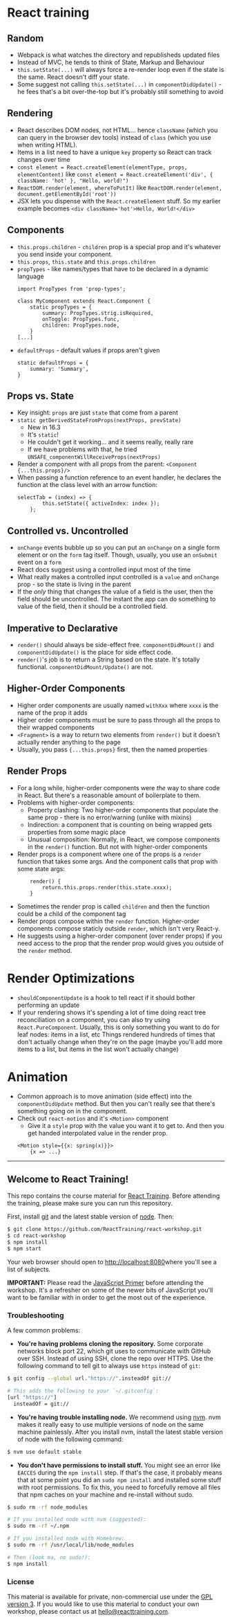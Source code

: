 React training
==============

Random
------

- Webpack is what watches the directory and republisheds updated files
- Instead of MVC, he tends to think of State, Markup and Behaviour
- `this.setState(...)` will always force a re-render loop even if the state is the same. React doesn't diff your state.
- Some suggest not calling `this.setState(...)` in `componentDidUpdate()` - he fees that's a bit over-the-top but it's probably still something to avoid 


Rendering
---------

- React describes DOM nodes, not HTML... hence `className` (which you can query in the browser dev tools) instead of `class` (which you use when writing HTML).
- Items in a list need to have a unique `key` property so React can track changes over time
- `const element = React.createElement(elementType, props, elementContent)` like `const element = React.createElement('div', { className: 'hot' }, "Hello, world!")`
- `ReactDOM.render(element, whereToPutIt)` like `ReactDOM.render(element, document.getElementById('root'))`
- JSX lets you dispense with the `React.createElement` stuff. So my earlier example becomes `<div className='hot'>Hello, World!</div>`


Components
----------

- `this.props.children` - `children` prop is a special prop and it's whatever you send inside your component.
- `this.props`, `this.state` and `this.props.children`
- `propTypes` - like names/types that have to be declared in a dynamic language
    ```
    import PropTypes from 'prop-types';
    
    class MyComponent extends React.Component {
        static propTypes = {
            summary: PropTypes.strig.isRequired,
            onToggle: PropTypes.func,
            children: PropTypes.node,
        }
    [...]
    ```
- `defaultProps` - default values if props aren't given
    ```
    static defaultProps = {
        summary: 'Summary',
    }
    ```


Props vs. State
---------------

- Key insight: `props` are just `state` that come from a parent
- `static getDerivedStateFromProps(nextProps, prevState)`
    - New in 16.3 
    - It's `static`!
    - He couldn't get it working... and it seems really, really rare
    - If we have problems with that, he tried `UNSAFE_componentWillReceiveProps(nextProps)`
- Render a component with all props from the parent: `<Component {...this.props}/>`
- When passing a function reference to an event handler, he declares the function at the class level with an arrow function:
    ```
    selectTab = (index) => {
            this.setState({ activeIndex: index });
        };
    ```


Controlled vs. Uncontrolled
---------------------------

- `onChange` events bubble up so you can put an `onChange` on a single form element or on the `form` tag itself. Though, usually, you use an `onSubmit` event on a `form`
- React docs suggest using a controlled input most of the time
- What really makes a controlled input controlled is a `value` and `onChange` prop - so the state is living in the parent 
- If the _only_ thing that changes the value of a field is the user, then the field should be uncontrolled. The instant the app can do something to value of the field, then it should be a controlled field.


Imperative to Declarative
-------------------------

- `render()` should always be side-effect free. `componentDidMount()` and `componentDidUpdate()` is the place for side effect code.
- `render()`'s job is to return a String based on the state. It's totally functional. `componentDidMount/Update()` are not.


Higher-Order Components
-----------------------

- Higher order components are usually named `withXxx` where `xxxx` is the name of the prop it adds
- Higher order components must be sure to pass through all the props to their wrapped components
- `<Fragment>` is a way to return two elements from `render()` but it doesn't actually render anything to the page
- Usually, you pass `{...this.props}` first, then the named properties


Render Props
------------

- For a long while, higher-order components were _the_ way to share code in React. But there's a reasonable amount of boilerplate to them.
- Problems with higher-order components:
    - Property clashing: Two higher-order components that populate the same prop - there is no error/warning (unlike with mixins)
    - Indirection: a component that is counting on being wrapped gets properties from some magic place
    - Unusual composition: Normally, in React, we compose components in the `render()` function. But not with higher-order components 
- Render props is a component where one of the props is a `render` function that takes some args. And the component calls that prop with some state args:
    ```
        render() {
            return.this.props.render(this.state.xxxx);
        }
    ```
- Sometimes the render prop is called `children` and then the function could be a child of the component tag
- Render props compose within the `render` function. Higher-order components compose staticly outside `render`, which isn't very React-y.
- He suggests using a higher-order component (over render props) if you need access to the prop that the render prop would gives you outside of the `render` method.


Render Optimizations
====================

- `shouldComponentUpdate` is a hook to tell react if it should bother performing an update
- If your rendering shows it's spending a lot of time doing react tree reconciliation on a component, you can also try using `React.PureComponent`. Usually, this is only something you want to do for leaf nodes: items in a list, etc Things rendered hundreds of times that don't actually change when they're on the page (maybe you'll add more items to a list, but items in the list won't actually change)


Animation
=========

- Common approach is to move animation (side effect) into the `componentDidUpdate` method. But then you can't really see that there's something going on in the component.
- Check out `react-motion` and it's `<Motion>` component
    - Give it a `style` prop with the value you want it to get to. And then you get handed interpolated value in the render prop.
    ```
    <Motion style={{x: spring(x)}}>
        {x => ...}
    ```















--------------------------------------


## Welcome to React Training!

This repo contains the course material for [React Training](https://reacttraining.com/). Before attending the training, please make sure you can run this repository.

First, install [git](http://git-scm.com/downloads) and the latest stable version of [node](https://nodejs.org/). Then:

```sh
$ git clone https://github.com/ReactTraining/react-workshop.git
$ cd react-workshop
$ npm install
$ npm start
```

Your web browser should open to [http://localhost:8080](http://localhost:8080)where you'll see a list of subjects.

**IMPORTANT:** Please read the [JavaScript Primer](https://github.com/ReactTraining/react-workshop/blob/master/JavaScriptPrimer.md) before attending the workshop. It's a refresher on some of the newer bits of JavaScript you'll want to be familiar with in order to get the most out of the experience.

### Troubleshooting

A few common problems:

* **You're having problems cloning the repository.** Some corporate networks block port 22, which git uses to communicate with GitHub over SSH. Instead of using SSH, clone the repo over HTTPS. Use the following command to tell git to always use `https` instead of `git`:

```sh
$ git config --global url."https://".insteadOf git://

# This adds the following to your `~/.gitconfig`:
[url "https://"]
  insteadOf = git://
```

* **You're having trouble installing node.** We recommend using [nvm](https://github.com/creationix/nvm). nvm makes it really easy to use multiple versions of node on the same machine painlessly. After you install nvm, install the latest stable version of node with the following command:

```sh
$ nvm use default stable
```

* **You don't have permissions to install stuff.** You might see an error like `EACCES` during the `npm install` step. If that's the case, it probably means that at some point you did an `sudo npm install` and installed some stuff with root permissions. To fix this, you need to forcefully remove all files that npm caches on your machine and re-install without sudo.

```sh
$ sudo rm -rf node_modules

# If you installed node with nvm (suggested):
$ sudo rm -rf ~/.npm

# If you installed node with Homebrew:
$ sudo rm -rf /usr/local/lib/node_modules

# Then (look ma, no sudo!):
$ npm install
```

### License

This material is available for private, non-commercial use under the [GPL version 3](http://www.gnu.org/licenses/gpl-3.0-standalone.html). If you would like to use this material to conduct your own workshop, please contact us at [hello@reacttraining.com](mailto:hello@reacttraining.com).
